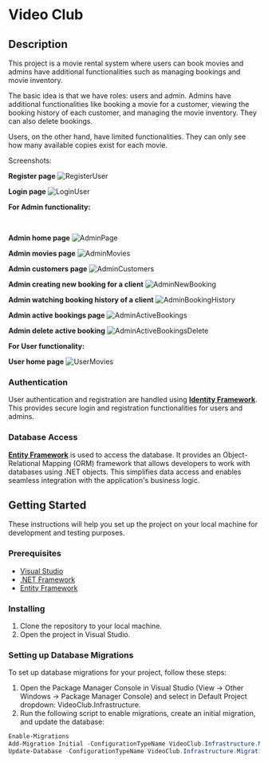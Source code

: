 # Video Club

## Description

This project is a movie rental system where users can book movies and admins have additional functionalities such as managing bookings and movie inventory.

The basic idea is that we have roles: users and admin. Admins have additional functionalities like booking a movie for a customer, viewing the booking history of each customer, and managing the movie inventory. They can also delete bookings.

Users, on the other hand, have limited functionalities. They can only see how many available copies exist for each movie.

Screenshots:<br>

**Register page**
![RegisterUser](screenshots/RegisterUser.png)

**Login page**
![LoginUser](screenshots/LoginUser.png)

**For Admin functionality:**

<br>


**Admin home page**
![AdminPage](screenshots/AdminPage.png)

**Admin movies page**
![AdminMovies](screenshots/AdminMovies.png)

**Admin customers page**
![AdminCustomers](screenshots/AdminCustomers.png)

**Admin creating new booking for a client**
![AdminNewBooking](screenshots/AdminNewBooking.png)

**Admin watching booking history of a client**
![AdminBookingHistory](screenshots/AdminBookingHistory.png)

**Admin active bookings page**
![AdminActiveBookings](screenshots/AdminActiveBookings.png)

**Admin delete active booking**
![AdminActiveBookingsDelete](screenshots/AdminActiveBookingsDelete.png)




**For User functionality:**

**User home page**
![UserMovies](screenshots/UserMovies.png)

### Authentication

User authentication and registration are handled using **[Identity Framework](https://docs.microsoft.com/en-us/aspnet/identity/)**. This provides secure login and registration functionalities for users and admins.

### Database Access

**[Entity Framework](https://docs.microsoft.com/en-us/ef/)** is used to access the database. It provides an Object-Relational Mapping (ORM) framework that allows developers to work with databases using .NET objects. This simplifies data access and enables seamless integration with the application's business logic.


## Getting Started

These instructions will help you set up the project on your local machine for development and testing purposes.

### Prerequisites

- [Visual Studio](https://visualstudio.microsoft.com/downloads/)
- [.NET Framework](https://dotnet.microsoft.com/download/dotnet-framework)
- [Entity Framework](https://www.nuget.org/packages/EntityFramework/)

### Installing

1. Clone the repository to your local machine.
2. Open the project in Visual Studio.

### Setting up Database Migrations

To set up database migrations for your project, follow these steps:

1. Open the Package Manager Console in Visual Studio (View -> Other Windows -> Package Manager Console) and select in Default Project dropdown: VideoClub.Infrastructure.
2. Run the following script to enable migrations, create an initial migration, and update the database:

```powershell
Enable-Migrations
Add-Migration Initial -ConfigurationTypeName VideoClub.Infrastructure.Migrations.Configuration
Update-Database -ConfigurationTypeName VideoClub.Infrastructure.Migrations.Configuration
